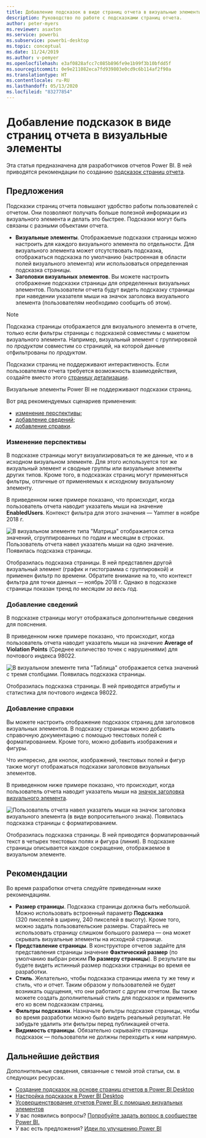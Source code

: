 ```yaml
---
title: Добавление подсказок в виде страниц отчета в визуальные элементы
description: Руководство по работе с подсказками страниц отчета.
author: peter-myers
ms.reviewer: asaxton
ms.service: powerbi
ms.subservice: powerbi-desktop
ms.topic: conceptual
ms.date: 11/24/2019
ms.author: v-pemyer
ms.openlocfilehash: e3af0828afcc7c085b896fe9e1b99f3b10bfdd5f
ms.sourcegitcommit: 0e9e211082eca7fd939803e0cd9c6b114af2f90a
ms.translationtype: HT
ms.contentlocale: ru-RU
ms.lasthandoff: 05/13/2020
ms.locfileid: "83277854"
---
```

# <a name="extend-visuals-with-report-page-tooltips"></a>Добавление подсказок в виде страниц отчета в визуальные элементы

Эта статья предназначена для разработчиков отчетов Power BI. В ней приводятся рекомендации по созданию [подсказок страниц отчета](../create-reports/desktop-tooltips.md).

## <a name="suggestions"></a>Предложения

Подсказки страниц отчета повышают удобство работы пользователей с отчетом. Они позволяют получать больше полезной информации из визуального элемента и делать это быстрее. Подсказки могут быть связаны с разными объектами отчета.

- **Визуальные элементы**. Отображаемые подсказки страницы можно настроить для каждого визуального элемента по отдельности. Для визуального элемента может отсутствовать подсказка, отображаться подсказка по умолчанию (настроенная в области полей визуального элемента) или использоваться определенная подсказка страницы.
- **Заголовки визуальных элементов**. Вы можете настроить отображение подсказки страницы для определенных визуальных элементов. Пользователи отчета будут видеть подсказку страницы при наведении указателя мыши на значок заголовка визуального элемента (пользователям необходимо сообщить об этом).

> [!NOTE]
> Подсказка страницы отображается для визуального элемента в отчете, только если фильтры страницы с подсказкой совместимы с макетом визуального элемента. Например, визуальный элемент с группировкой по _продуктам_ совместим со страницей, на которой данные отфильтрованы по _продуктам_.
>
> Подсказки страниц не поддерживают интерактивность. Если пользователям отчета требуется возможность взаимодействия, создайте вместо этого [страницу детализации](../create-reports/desktop-drillthrough.md).
>
> Визуальные элементы Power BI не поддерживают подсказки страниц.

Вот ряд рекомендуемых сценариев применения:

- [изменение перспективы](#different-perspective);
- [добавление сведений](#add-detail);
- [добавление справки](#add-help).

### <a name="different-perspective"></a>Изменение перспективы

В подсказке страницы могут визуализироваться те же данные, что и в исходном визуальном элементе. Для этого используется тот же визуальный элемент и сводные группы или визуальные элементы других типов. Кроме того, в подсказках страниц могут применяться фильтры, отличные от применяемых к исходному визуальному элементу.

В приведенном ниже примере показано, что происходит, когда пользователь отчета наводит указатель мыши на значение **EnabledUsers**. Контекст фильтра для этого значения — Yammer в ноябре 2018 г.

![В визуальном элементе типа "Матрица" отображается сетка значений, сгруппированных по годам и месяцам в строках. Пользователь отчета навел указатель мыши на одно значение. Появилась подсказка страницы.](media/report-page-tooltips/suggestion-different-perspective.png)

Отобразилась подсказка страницы. В ней представлен другой визуальный элемент (график и гистограмма с группировкой) и применен фильтр по времени. Обратите внимание на то, что контекст фильтра для точки данных — ноябрь 2018 г. Однако в подсказке страницы показан тренд _по месяцам за весь год_.

### <a name="add-detail"></a>Добавление сведений

В подсказке страницы могут отображаться дополнительные сведения для пояснения.

В приведенном ниже примере показано, что происходит, когда пользователь отчета наводит указатель мыши на значение **Average of Violation Points** (Среднее количество точек с нарушениями) для почтового индекса 98022.

![В визуальном элементе типа "Таблица" отображается сетка значений с тремя столбцами. Появилась подсказка страницы.](media/report-page-tooltips/suggestion-add-details.png)

Отобразилась подсказка страницы. В ней приводятся атрибуты и статистика для почтового индекса 98022.

### <a name="add-help"></a>Добавление справки

Вы можете настроить отображение подсказок страниц для заголовков визуальных элементов. В подсказку страницы можно добавить справочную документацию с помощью текстовых полей с форматированием. Кроме того, можно добавить изображения и фигуры.

Что интересно, для кнопок, изображений, текстовых полей и фигур также могут отображаться подсказки заголовков визуальных элементов.

В приведенном ниже примере показано, что происходит, когда пользователь отчета наводит указатель мыши на [значок заголовка визуального элемента](../create-reports/desktop-visual-elements-for-reports.md).

![Пользователь отчета навел указатель мыши на значок заголовка визуального элемента (в виде вопросительного знака). Появилась подсказка страницы с форматированием.](media/report-page-tooltips/suggestion-add-help.png)

Отобразилась подсказка страницы. В ней приводятся форматированный текст в четырех текстовых полях и фигура (линия). В подсказке страницы описывается каждое сокращение, отображаемое в визуальном элементе.

## <a name="recommendations"></a>Рекомендации

Во время разработки отчета следуйте приведенным ниже рекомендациям.

- **Размер страницы**. Подсказка страницы должна быть небольшой. Можно использовать встроенный параметр **Подсказка** (320 пикселей в ширину, 240 пикселей в высоту). Кроме того, можно задать пользовательские размеры. Старайтесь не использовать страницу слишком большого размера — она может скрывать визуальные элементы на исходной странице.
- **Представление страницы**. В конструкторе отчетов задайте для представления страницы значение **Фактический размер** (по умолчанию выбран режим **По размеру страницы**). В результате вы будете видеть истинный размер подсказки страницы во время ее разработки.
- **Стиль**. Желательно, чтобы подсказка страницы имела ту же тему и стиль, что и отчет. Таким образом у пользователей не будет возникать ощущения, что они работают с другим отчетом. Вы также можете создать дополнительный стиль для подсказок и применить его ко всем подсказкам страниц.
- **Фильтры подсказки**. Назначьте фильтры подсказке страницы, чтобы во время разработки можно было видеть реальный результат. Не забудьте удалить эти фильтры перед публикацией отчета.
- **Видимость страницы**. Обязательно скрывайте страницы подсказок — пользователи не должны переходить к ним напрямую.

## <a name="next-steps"></a>Дальнейшие действия

Дополнительные сведения, связанные с темой этой статьи, см. в следующих ресурсах.

- [Создание подсказок на основе страниц отчетов в Power BI Desktop](../create-reports/desktop-tooltips.md)
- [Настройка подсказок в Power BI Desktop](../create-reports/desktop-custom-tooltips.md)
- [Усовершенствование отчетов Power BI с помощью визуальных элементов](../create-reports/desktop-visual-elements-for-reports.md)
- У вас появились вопросы? [Попробуйте задать вопрос в сообществе Power BI.](https://community.powerbi.com/)
- У вас есть предложения? [Идеи по улучшению Power BI](https://ideas.powerbi.com/)
